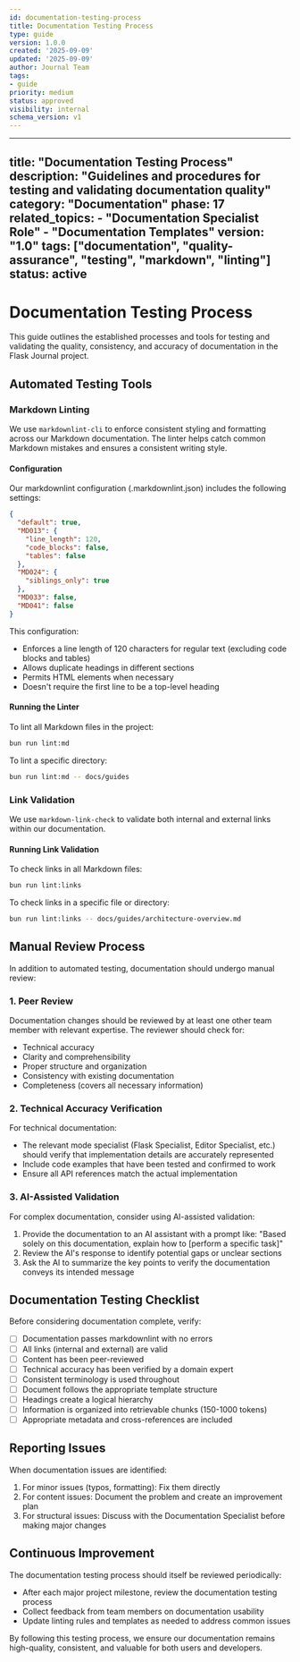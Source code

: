 ```yaml
---
id: documentation-testing-process
title: Documentation Testing Process
type: guide
version: 1.0.0
created: '2025-09-09'
updated: '2025-09-09'
author: Journal Team
tags:
- guide
priority: medium
status: approved
visibility: internal
schema_version: v1
---
```


***

title: "Documentation Testing Process"
description: "Guidelines and procedures for testing and validating documentation quality"
category: "Documentation"
phase: 17
related\_topics:
\- "Documentation Specialist Role"
\- "Documentation Templates"
version: "1.0"
tags: \["documentation", "quality-assurance", "testing", "markdown", "linting"]
status: active
--------------

# Documentation Testing Process

This guide outlines the established processes and tools for testing and validating the quality, consistency, and accuracy of documentation in the Flask Journal project.

## Automated Testing Tools

### Markdown Linting

We use `markdownlint-cli` to enforce consistent styling and formatting across our Markdown documentation. The linter helps catch common Markdown mistakes and ensures a consistent writing style.

#### Configuration

Our markdownlint configuration (.markdownlint.json) includes the following settings:

```json
{
  "default": true,
  "MD013": {
    "line_length": 120,
    "code_blocks": false,
    "tables": false
  },
  "MD024": {
    "siblings_only": true
  },
  "MD033": false,
  "MD041": false
}
```

This configuration:

- Enforces a line length of 120 characters for regular text (excluding code blocks and tables)
- Allows duplicate headings in different sections
- Permits HTML elements when necessary
- Doesn't require the first line to be a top-level heading

#### Running the Linter

To lint all Markdown files in the project:

```bash
bun run lint:md
```

To lint a specific directory:

```bash
bun run lint:md -- docs/guides
```

### Link Validation

We use `markdown-link-check` to validate both internal and external links within our documentation.

#### Running Link Validation

To check links in all Markdown files:

```bash
bun run lint:links
```

To check links in a specific file or directory:

```bash
bun run lint:links -- docs/guides/architecture-overview.md
```

## Manual Review Process

In addition to automated testing, documentation should undergo manual review:

### 1. Peer Review

Documentation changes should be reviewed by at least one other team member with relevant expertise. The reviewer should check for:

- Technical accuracy
- Clarity and comprehensibility
- Proper structure and organization
- Consistency with existing documentation
- Completeness (covers all necessary information)

### 2. Technical Accuracy Verification

For technical documentation:

- The relevant mode specialist (Flask Specialist, Editor Specialist, etc.) should verify that implementation details are accurately represented
- Include code examples that have been tested and confirmed to work
- Ensure all API references match the actual implementation

### 3. AI-Assisted Validation

For complex documentation, consider using AI-assisted validation:

1. Provide the documentation to an AI assistant with a prompt like: "Based solely on this documentation, explain how to \[perform a specific task]"
2. Review the AI's response to identify potential gaps or unclear sections
3. Ask the AI to summarize the key points to verify the documentation conveys its intended message

## Documentation Testing Checklist

Before considering documentation complete, verify:

- [ ] Documentation passes markdownlint with no errors
- [ ] All links (internal and external) are valid
- [ ] Content has been peer-reviewed
- [ ] Technical accuracy has been verified by a domain expert
- [ ] Consistent terminology is used throughout
- [ ] Document follows the appropriate template structure
- [ ] Headings create a logical hierarchy
- [ ] Information is organized into retrievable chunks (150-1000 tokens)
- [ ] Appropriate metadata and cross-references are included

## Reporting Issues

When documentation issues are identified:

1. For minor issues (typos, formatting): Fix them directly
2. For content issues: Document the problem and create an improvement plan
3. For structural issues: Discuss with the Documentation Specialist before making major changes

## Continuous Improvement

The documentation testing process should itself be reviewed periodically:

- After each major project milestone, review the documentation testing process
- Collect feedback from team members on documentation usability
- Update linting rules and templates as needed to address common issues

By following this testing process, we ensure our documentation remains high-quality, consistent, and valuable for both users and developers.
